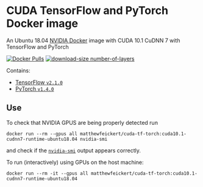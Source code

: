 # CUDA TensorFlow and PyTorch Docker image

An Ubuntu 18.04 [NVIDIA Docker](https://github.com/NVIDIA/nvidia-docker) image with CUDA 10.1 CuDNN 7 with TensorFlow and PyTorch

[![Docker Pulls](https://img.shields.io/docker/pulls/matthewfeickert/cuda-tf-torch.svg)](https://hub.docker.com/r/matthewfeickert/cuda-tf-torch/)
[![download-size number-of-layers](https://images.microbadger.com/badges/image/matthewfeickert/cuda-tf-torch.svg)](https://microbadger.com/images/matthewfeickert/cuda-tf-torch)

Contains:
- [TensorFlow `v2.1.0`](https://github.com/tensorflow/tensorflow/releases/tag/v2.1.0)
- [PyTorch `v1.4.0`](https://github.com/pytorch/pytorch/releases/tag/v1.4.0)

## Use

To check that NVIDIA GPUS are being properly detected run

```
docker run --rm --gpus all matthewfeickert/cuda-tf-torch:cuda10.1-cudnn7-runtime-ubuntu18.04 nvidia-smi
```

and check if the [`nvidia-smi`](https://developer.nvidia.com/nvidia-system-management-interface) output appears correctly.

To run (interactively) using GPUs on the host machine:

```
docker run --rm -it --gpus all matthewfeickert/cuda-tf-torch:cuda10.1-cudnn7-runtime-ubuntu18.04
```
